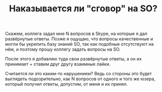 ﻿---
title: "Наказывается ли &quot;сговор&quot; на SO?"
se.owner.user_id: 32793
se.owner.display_name: "iluxa1810"
se.owner.link: "https://ru.meta.stackoverflow.com/users/32793/iluxa1810"
se.link: "https://ru.meta.stackoverflow.com/questions/9901/%d0%9d%d0%b0%d0%ba%d0%b0%d0%b7%d1%8b%d0%b2%d0%b0%d0%b5%d1%82%d1%81%d1%8f-%d0%bb%d0%b8-%d1%81%d0%b3%d0%be%d0%b2%d0%be%d1%80-%d0%bd%d0%b0-so"
se.question_id: 9901
se.post_type: question
se.score: 14
---
<p>Скажем, коллега задал мне N вопросов в Skype, на которые я дал развёрнутые ответы. Позже я ощущаю, что вопросы качественные и могли бы укрепить базу знаний SO, так как подобные отсутствуют на нём, и поэтому прошу коллегу задать вопросы на SO.</p>

<p>После этого я добавляю туда свои развёрнутые ответы, а он их принимает + ставим друг другу взаимные лайки.</p>

<p>Считается ли это каким-то нарушением? Ведь со стороны это будет выглядеть подозрительно, как N вопросов от одного и того же юзера, который получил ответы, допустим, от меня и их принял.</p>
